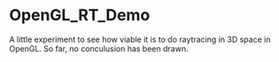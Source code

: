 # OpenGL_RT_Demo
A little experiment to see how viable it is to do raytracing in 3D space in OpenGL. So far, no conculusion has been drawn. 
